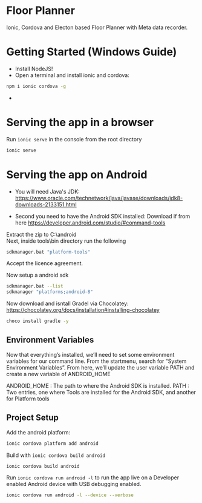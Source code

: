 # Floor Planner
Ionic, Cordova and Electon based Floor Planner with Meta data recorder.

# Getting Started (Windows Guide)

* Install NodeJS!
* Open a terminal and install ionic and cordova: 
 ```bash
 npm i ionic cordova -g
 ```
 * 

# Serving the app in a browser

Run `ionic serve` in the console from the root directory
```bash
ionic serve
```

# Serving the app on Android

* You will need Java's JDK:\
https://www.oracle.com/technetwork/java/javase/downloads/jdk8-downloads-2133151.html

* Second you need to have the Android SDK installed:
Download if from here https://developer.android.com/studio/#command-tools

Extract the zip to C:\android\
Next, inside tools\bin directory run the following

```bash
sdkmanager.bat "platform-tools"
```
Accept the licence agreement.

Now setup a android sdk

```bash
sdkmanager.bat --list
sdkmanager "platforms;android-8"
```

Now download and isntall Gradel via Chocolatey:
https://chocolatey.org/docs/installation#installing-chocolatey
```bash
choco install gradle -y
```

## Environment Variables ##
Now that everything’s installed, we’ll need to set some environment variables for our command line. From the startmenu, search for “System Environment Variables”. From here, we’ll update the user variable PATH and create a new variable of ANDROID_HOME

ANDROID_HOME : The path to where the Android SDK is installed.
PATH : Two entries, one where Tools are installed for the Android SDK, and another for Platform tools

## Project Setup ##

Add the android platform:
```bash
ionic cordova platform add android
```

Build with `ionic cordova build android`
```bash
ionic cordova build android
```

Run `ionic cordova run android -l` to run the app live on a Developer enabled Android device with USB debugging enabled.
```bash
ionic cordova run android -l --device --verbose
```



